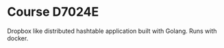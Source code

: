 # Course D7024E
Dropbox like distributed hashtable application built with Golang.
Runs with docker.
